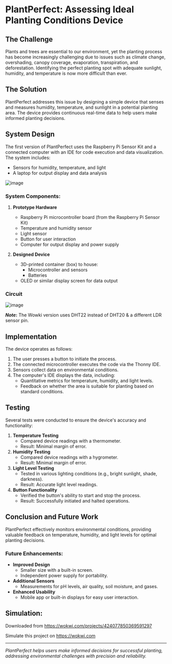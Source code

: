 # PlantPerfect: Assessing Ideal Planting Conditions Device

## The Challenge
Plants and trees are essential to our environment, yet the planting process has become increasingly challenging due to issues such as climate change, overshading, canopy coverage, evaporation, transpiration, and deforestation. Identifying the perfect planting spot with adequate sunlight, humidity, and temperature is now more difficult than ever.

## The Solution
PlantPerfect addresses this issue by designing a simple device that senses and measures humidity, temperature, and sunlight in a potential planting area. The device provides continuous real-time data to help users make informed planting decisions.

## System Design
The first version of PlantPerfect uses the Raspberry Pi Sensor Kit and a connected computer with an IDE for code execution and data visualization. The system includes:
- Sensors for humidity, temperature, and light
- A laptop for output display and data analysis

![image](https://github.com/user-attachments/assets/f6e45d5e-1b0f-40af-a221-422022b97329)

### System Components:
1. **Prototype Hardware**
   - Raspberry Pi microcontroller board (from the Raspberry Pi Sensor Kit)
   - Temperature and humidity sensor
   - Light sensor
   - Button for user interaction
   - Computer for output display and power supply

2. **Designed Device**
   - 3D-printed container (box) to house:
     - Microcontroller and sensors
     - Batteries
   - OLED or similar display screen for data output
  
### Circuit

![image](https://github.com/user-attachments/assets/897d3caf-32da-455f-a5e9-66c6c8aa5212)

**_Note_:** The Wowki version uses DHT22 instead of DHT20 & a different LDR sensor pin.

## Implementation
The device operates as follows:
1. The user presses a button to initiate the process.
2. The connected microcontroller executes the code via the Thonny IDE.
3. Sensors collect data on environmental conditions.
4. The computer's IDE displays the data, including:
   - Quantitative metrics for temperature, humidity, and light levels.
   - Feedback on whether the area is suitable for planting based on standard conditions.

## Testing
Several tests were conducted to ensure the device's accuracy and functionality:
1. **Temperature Testing**
   - Compared device readings with a thermometer.
   - Result: Minimal margin of error.
2. **Humidity Testing**
   - Compared device readings with a hygrometer.
   - Result: Minimal margin of error.
3. **Light Level Testing**
   - Tested in various lighting conditions (e.g., bright sunlight, shade, darkness).
   - Result: Accurate light level readings.
4. **Button Functionality**
   - Verified the button's ability to start and stop the process.
   - Result: Successfully initiated and halted operations.

## Conclusion and Future Work
PlantPerfect effectively monitors environmental conditions, providing valuable feedback on temperature, humidity, and light levels for optimal planting decisions. 

### Future Enhancements:
- **Improved Design**
  - Smaller size with a built-in screen.
  - Independent power supply for portability.
- **Additional Sensors**
  - Measurements for pH levels, air quality, soil moisture, and gases.
- **Enhanced Usability**
  - Mobile app or built-in displays for easy user interaction.
 
## Simulation:
Downloaded from https://wokwi.com/projects/424077850369591297

Simulate this project on https://wokwi.com

---

*PlantPerfect helps users make informed decisions for successful planting, addressing environmental challenges with precision and reliability.*
